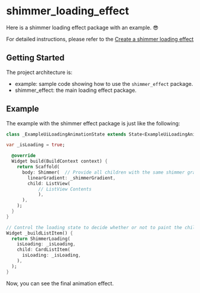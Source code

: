 # shimmer_loading_effect

Here is a shimmer loading effect package with an example. 😎

For detailed instructions, please refer to the [Create a shimmer loading effect](https://docs.flutter.dev/cookbook/effects/shimmer-loading)

## Getting Started

The project architecture is:

* example: sample code showing how to use the `shimmer_effect` package.
* shimmer_effect: the main loading effect package.

## Example

The example with the shimmer effect package is just like the following:

``` dart
class _ExampleUiLoadingAnimationState extends State<ExampleUiLoadingAnimation> {

var _isLoading = true;

  @override
  Widget build(BuildContext context) {
    return Scaffold(
      body: Shimmer(  // Provide all children with the same shimmer gradient and control animation
        linearGradient: _shimmerGradient,
        child: ListView(
            // ListView Contents
            ),
      ),
    );
  }
}

// Control the loading state to decide whether or not to paint the child.
Widget _buildListItem() {
  return ShimmerLoading(
    isLoading: _isLoading,
    child: CardListItem(
      isLoading: _isLoading,
    ),
  );
}
```

Now, you can see the final animation effect.